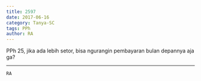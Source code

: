 ```yaml
---
title: 2597
date: 2017-06-16
category: Tanya-SC
tags: PPh
author: RA
---
```


PPh 25, jika ada lebih setor, bisa ngurangin pembayaran bulan depannya aja ga?

---



`RA`
